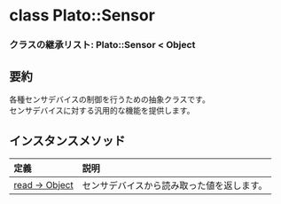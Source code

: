 # class Plato::Sensor

### クラスの継承リスト: Plato::Sensor < Object

## 要約

各種センサデバイスの制御を行うための抽象クラスです。  
センサデバイスに対する汎用的な機能を提供します。

## インスタンスメソッド

|定義|説明|
|:--|:--|
|[read -> Object](read.md)|センサデバイスから読み取った値を返します。|
